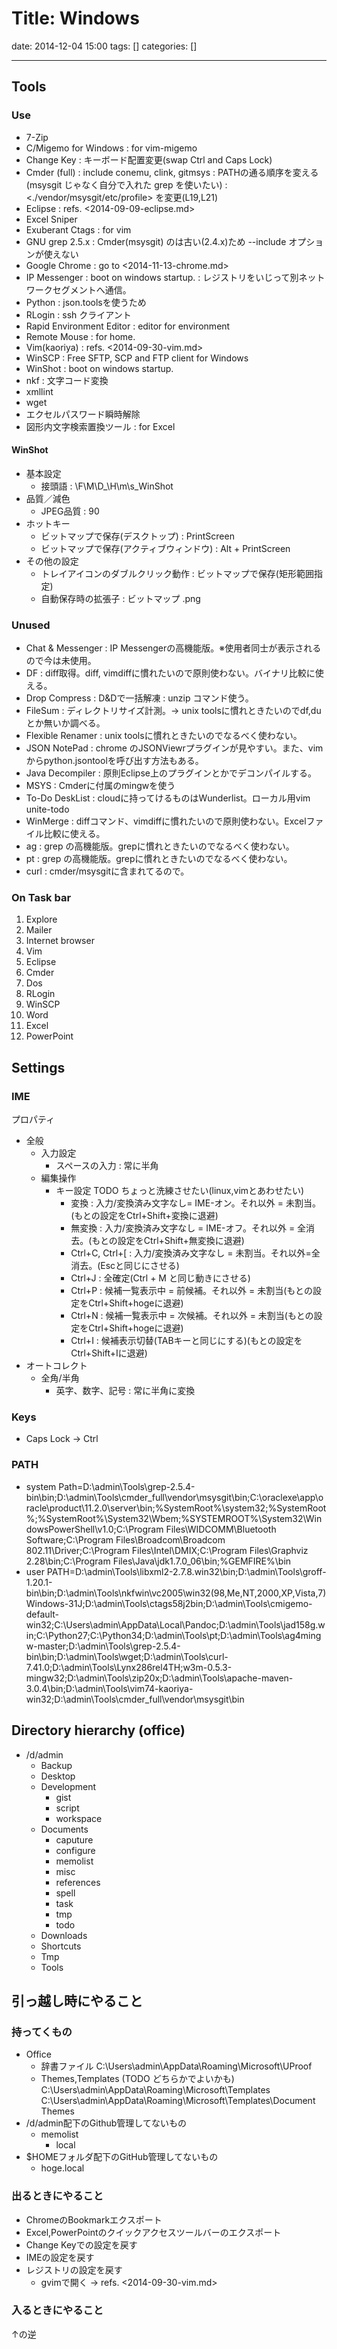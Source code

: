 # Title: Windows

date: 2014-12-04 15:00
tags: []
categories: []

---

## Tools

### Use

* 7-Zip
* C/Migemo for Windows     : for vim-migemo
* Change Key               : キーボード配置変更(swap Ctrl and Caps Lock)
* Cmder (full)             : include conemu, clink, gitmsys                                    : PATHの通る順序を変える(msysgit じゃなく自分で入れた grep を使いたい) : <./vendor/msysgit/etc/profile> を変更(L19,L21)
* Eclipse                  : refs. <2014-09-09-eclipse.md>
* Excel Sniper
* Exuberant Ctags          : for vim
* GNU grep 2.5.x           : Cmder(msysgit) のは古い(2.4.x)ため --include オプションが使えない
* Google Chrome            : go to <2014-11-13-chrome.md>
* IP Messenger             : boot on windows startup.                                          : レジストリをいじって別ネットワークセグメントへ通信。
* Python                   : json.toolsを使うため
* RLogin                   : ssh クライアント
* Rapid Environment Editor : editor for environment
* Remote Mouse             : for home.
* Vim(kaoriya)             : refs. <2014-09-30-vim.md>
* WinSCP                   : Free SFTP, SCP and FTP client for Windows
* WinShot                  : boot on windows startup.
* nkf                      : 文字コード変換
* xmllint
* wget
* エクセルパスワード瞬時解除
* 図形内文字検索置換ツール : for Excel

#### WinShot

* 基本設定
	* 接頭語 : \F\M\D_\H\m\s_WinShot
* 品質／減色
	* JPEG品質 : 90
* ホットキー
	* ビットマップで保存(デスクトップ)         : PrintScreen
	* ビットマップで保存(アクティブウィンドウ) : Alt + PrintScreen
* その他の設定
	* トレイアイコンのダブルクリック動作 : ビットマップで保存(矩形範囲指定)
	* 自動保存時の拡張子                 : ビットマップ .png

### Unused

* Chat & Messenger : IP Messengerの高機能版。※使用者同士が表示されるので今は未使用。
* DF               : diff取得。diff, vimdiffに慣れたいので原則使わない。バイナリ比較に使える。
* Drop Compress    : D&Dで一括解凍 : unzip コマンド使う。
* FileSum          : ディレクトリサイズ計測。-> unix toolsに慣れときたいのでdf,duとか無いか調べる。
* Flexible Renamer : unix toolsに慣れときたいのでなるべく使わない。
* JSON NotePad     : chrome のJSONViewrプラグインが見やすい。また、vimからpython.jsontoolを呼び出す方法もある。
* Java Decompiler  : 原則Eclipse上のプラグインとかでデコンパイルする。
* MSYS             : Cmderに付属のmingwを使う
* To-Do DeskList   : cloudに持ってけるものはWunderlist。ローカル用vim unite-todo
* WinMerge         : diffコマンド、vimdiffに慣れたいので原則使わない。Excelファイル比較に使える。
* ag               : grep の高機能版。grepに慣れときたいのでなるべく使わない。
* pt               : grep の高機能版。grepに慣れときたいのでなるべく使わない。
* curl             : cmder/msysgitに含まれてるので。

### On Task bar

1. Explore
1. Mailer
1. Internet browser
1. Vim
1. Eclipse
1. Cmder
1. Dos
1. RLogin
1. WinSCP
1. Word
1. Excel
1. PowerPoint

## Settings

### IME

プロパティ

* 全般
	* 入力設定
		* スペースの入力 : 常に半角
	* 編集操作
		* キー設定 TODO ちょっと洗練させたい(linux,vimとあわせたい)
			* 変換           : 入力/変換済み文字なし= IME-オン。それ以外 = 未割当。(もとの設定をCtrl+Shift+変換に退避)
			* 無変換         : 入力/変換済み文字なし = IME-オフ。それ以外 = 全消去。(もとの設定をCtrl+Shift+無変換に退避)
			* Ctrl+C, Ctrl+[ : 入力/変換済み文字なし = 未割当。それ以外=全消去。(Escと同じにさせる)
			* Ctrl+J         : 全確定(Ctrl + M と同じ動きにさせる)
			* Ctrl+P         : 候補一覧表示中 = 前候補。それ以外 = 未割当(もとの設定をCtrl+Shift+hogeに退避)
			* Ctrl+N         : 候補一覧表示中 = 次候補。それ以外 = 未割当(もとの設定をCtrl+Shift+hogeに退避)
			* Ctrl+I         : 候補表示切替(TABキーと同じにする)(もとの設定をCtrl+Shift+Iに退避)
* オートコレクト
	* 全角/半角
		* 英字、数字、記号 : 常に半角に変換

### Keys

* Caps Lock -> Ctrl

### PATH

* system
		Path=D:\admin\Tools\grep-2.5.4-bin\bin;D:\admin\Tools\cmder_full\vendor\msysgit\bin;C:\oraclexe\app\oracle\product\11.2.0\server\bin;%SystemRoot%\system32;%SystemRoot%;%SystemRoot%\System32\Wbem;%SYSTEMROOT%\System32\WindowsPowerShell\v1.0\;C:\Program Files\WIDCOMM\Bluetooth Software\;C:\Program Files\Broadcom\Broadcom 802.11\Driver;C:\Program Files\Intel\DMIX;C:\Program Files\Graphviz 2.28\bin;C:\Program Files\Java\jdk1.7.0_06\bin;%GEMFIRE%\bin
* user
		PATH=D:\admin\Tools\libxml2-2.7.8.win32\bin;D:\admin\Tools\groff-1.20.1-bin\bin;D:\admin\Tools\nkfwin\vc2005\win32(98,Me,NT,2000,XP,Vista,7)Windows-31J;D:\admin\Tools\ctags58j2bin;D:\admin\Tools\cmigemo-default-win32;C:\Users\admin\AppData\Local\Pandoc\;D:\admin\Tools\jad158g.win;C:\Python27;C:\Python34;D:\admin\Tools\pt;D:\admin\Tools\ag4mingw-master;D:\admin\Tools\grep-2.5.4-bin\bin;D:\admin\Tools\wget;D:\admin\Tools\curl-7.41.0;D:\admin\Tools\Lynx286rel4TH;w3m-0.5.3-mingw32;D:\admin\Tools\zip20x;D:\admin\Tools\apache-maven-3.0.4\bin;D:\admin\Tools\vim74-kaoriya-win32;D:\admin\Tools\cmder_full\vendor\msysgit\bin

## Directory hierarchy (office)

* /d/admin
	* Backup
	* Desktop
	* Development
		* gist
		* script
		* workspace
	* Documents
		* caputure
		* configure
		* memolist
		* misc
		* references
		* spell
		* task
		* tmp
		* todo
	* Downloads
	* Shortcuts
	* Tmp
	* Tools

## 引っ越し時にやること

### 持ってくもの

* Office
	* 辞書ファイル
			C:\Users\admin\AppData\Roaming\Microsoft\UProof
	* Themes,Templates (TODO どちらかでよいかも)
			C:\Users\admin\AppData\Roaming\Microsoft\Templates
			C:\Users\admin\AppData\Roaming\Microsoft\Templates\Document Themes
* /d/admin配下のGithub管理してないもの
	* memolist
		* local
* $HOMEフォルダ配下のGitHub管理してないもの
	* hoge.local

### 出るときにやること

* ChromeのBookmarkエクスポート
* Excel,PowerPointのクイックアクセスツールバーのエクスポート
* Change Keyでの設定を戻す
* IMEの設定を戻す
* レジストリの設定を戻す
	* gvimで開く -> refs. <2014-09-30-vim.md>

### 入るときにやること

↑の逆
